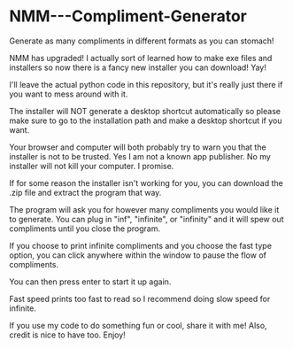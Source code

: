 # NMM---Compliment-Generator
Generate as many compliments in different formats as you can stomach!

NMM has upgraded! I actually sort of learned how to make exe files and installers so now there is a fancy new installer you can download! Yay!

I'll leave the actual python code in this repository, but it's really just there if you want to mess around with it.

The installer will NOT generate a desktop shortcut automatically so please make sure to go to the installation path and make a desktop shortcut if you want.

Your browser and computer will both probably try to warn you that the installer is not to be trusted. Yes I am not a known app publisher. No my installer will not kill your computer. I promise.

If for some reason the installer isn't working for you, you can download the .zip file and extract the program that way.

The program will ask you for however many compliments you would like it to generate. You can plug in "inf", "infinite", or "infinity" and it will spew out compliments until you close the program. 

If you choose to print infinite compliments and you choose the fast type option, you can click anywhere within the window to pause the flow of compliments. 

You can then press enter to start it up again. 

Fast speed prints too fast to read so I recommend doing slow speed for infinite.

If you use my code to do something fun or cool, share it with me! Also, credit is nice to have too. Enjoy!
